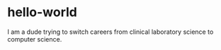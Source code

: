 # hello-world
I am a dude trying to switch careers from clinical laboratory science to computer science.
